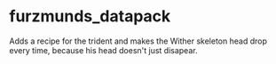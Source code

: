 # furzmunds_datapack
Adds a recipe for the trident and makes the Wither skeleton head drop every time, because his head doesn't just disapear.
